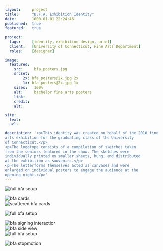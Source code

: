 ```yaml
---
layout:     project
title:      "B.F.A. Exhibition Identity"
date:       1000-01-01 22:24:46
published:  true
featured:   true

project:
  tags:     [identity, exhibition design, print]
  client:   [University of Connecticut, Fine Arts Department]
  roles:    [designer]

image:
  featured:
    src:     bfa_posters.jpg
    srcset:  
        2x: bfa_posters@2x.jpg 2x
        1x: bfa_posters@2x.jpg 1x
    sizes:   100%
    alt:     bachelor fine arts posters
    link:
    credit:
    alt:

site:
  text:
  url:

description: '<p>This identity was created on behalf of the 2010 fine
arts exhibition for the graduating class of the University
of Connecticut.</p>
<p>The logotype consists of a compilation of sketches taken
from the seniors featured in the show. The sketches were
individually printed on smaller sheets, hung, and distributed
at the exhibition as souvenirs.</p>
<p>The letterforms themselves acted as canvases and were
enlarged on individual posters to engage the audience at the
opening night.</p>'
---
```


<img src="{{ site.baseurl }}/img/work/bfa-exhibition/bfa_postcards.jpg"
     srcset="{{ site.baseurl }}/img/work/bfa-exhibition/bfa_postcards@2x.jpg 2x, {{ site.baseurl }}/img/work/bfa-exhibition/bfa_postcards.jpg 1x"
     sizes="100%"  
     alt="full bfa setup"> 

<div class="width--wide">
    <div class="width--2_3">
    <img src="{{ site.baseurl }}/img/work/bfa-exhibition/bfa_cards.jpg"
         srcset="{{ site.baseurl }}/img/work/bfa-exhibition/bfa_cards@2x.jpg 2x, {{ site.baseurl }}/img/work/bfa-exhibition/bfa_cards.jpg 1x"
         sizes="100%"  
         alt="bfa cards">  
         </div>
    <div class="width--1_3">   
    <img src="{{ site.baseurl }}/img/work/bfa-exhibition/bfa_cards_flat.jpg"
         srcset="{{ site.baseurl }}/img/work/bfa-exhibition/bfa_cards_flat@2x.jpg 2x, {{ site.baseurl }}/img/work/bfa-exhibition/bfa_cards_flat.jpg 1x"
         sizes="100%"  
         alt="scattered bfa cards">    
         </div> 
</div>

<img src="{{ site.baseurl }}/img/work/bfa-exhibition/bfa_full_setup.jpg"
     srcset="{{ site.baseurl }}/img/work/bfa-exhibition/bfa_full_setup@2x.jpg 2x, {{ site.baseurl }}/img/work/bfa-exhibition/bfa_full_setup.jpg 1x"
     sizes="100%"  
     alt="full bfa setup">

<div class="width--wide">
<img src="{{ site.baseurl }}/img/work/bfa-exhibition/bfa_signing.jpg"
     srcset="{{ site.baseurl }}/img/work/bfa-exhibition/bfa_signing@2x.jpg 2x, {{ site.baseurl }}/img/work/bfa-exhibition/bfa_signing.jpg 1x"
     sizes="100%"  
     alt="bfa signing interaction">  
</div>     

<div class="width--wide">
    <div class="width--2_3">         
    <img src="{{ site.baseurl }}/img/work/bfa-exhibition/bfa_sideview.jpg"
         srcset="{{ site.baseurl }}/img/work/bfa-exhibition/bfa_sideview@2x.jpg 2x, {{ site.baseurl }}/img/work/bfa-exhibition/bfa_sideview.jpg 1x"
         sizes="100%"  
         alt="bfa side view"> 
         </div>
    <div class="width--1_3">
    <img src="{{ site.baseurl }}/img/work/bfa-exhibition/bfa_girls_interaction.jpg"
         srcset="{{ site.baseurl }}/img/work/bfa-exhibition/bfa_girls_interaction@2x.jpg 2x, {{ site.baseurl }}/img/work/bfa-exhibition/bfa_girls_interaction.jpg 1x"
         sizes="100%"  
         alt="full bfa setup">
         </div>
</div>     

<img class="display--b m-h-auto" src="{{ site.baseurl }}/img/work/bfa-exhibition/bfa_stopmotion.gif"
     alt="bfa stopmotion">        